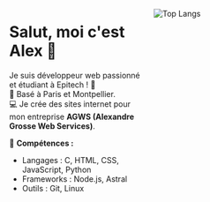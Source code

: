<div style="display: flex; align-items: flex-start;">

<div style="flex: 1; padding-right: 20px;">
  
# Salut, moi c'est Alex 👋

Je suis développeur web passionné et étudiant à Epitech ! 🚀  
📍 Basé à Paris et Montpellier.  
💻 Je crée des sites internet pour mon entreprise **AGWS (Alexandre Grosse Web Services)**.  

🌟 **Compétences :**
- Langages : C, HTML, CSS, JavaScript, Python
- Frameworks : Node.js, Astral
- Outils : Git, Linux

</div>

<div style="flex: 1;">

![Top Langs](https://github-readme-stats.vercel.app/api/top-langs/?username=grssalex&layout=compact&theme=radical)

</div>
</div>
